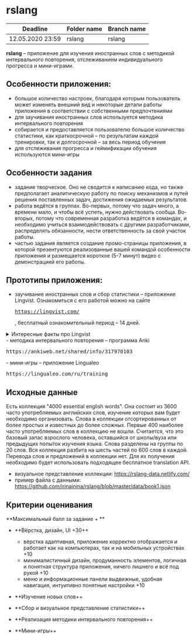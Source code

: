 # rslang

| Deadline         | Folder name | Branch name |
| ---------------- | ----------- | ----------- |
| 12.05.2020 23:59 | rslang    | rslang    |

**rslang** – приложение для изучения иностранных слов с методикой интервального повторения, отслеживанием индивидуального прогресса и мини-играми.

## Особенности приложения:

- большое количество настроек, благодаря которым пользователь может изменять внешний вид и некоторые детали работы приложения в соответствии с собственными предпочтениями
- для заучивания иностранных слов используется методика интервального повторения
- собирается и предоставляется пользователю большое количество статистики, как краткосрочной – по результатам каждой тренировки, так и долгосрочной – за весь период обучения
- для отслеживания прогресса и геймификации обучения используются мини-игры

## Особенности задания

- задание творческое. Оно не сводится к написанию кода, но также предполагает аналитическую работу по поиску механизмов и путей решения поставленных задач, достижения ожидаемых результатов. 
- работа ведётся в группах. Во-первых, потому что задач много, а времени мало, и чтобы всё успеть, нужно действовать сообща. Во-вторых, потому что современная разработка ведётся в командах, и необходимо учиться взаимодействовать с другими разработчиками, распределять обязанности, нести ответственность за свой участок работы.
-  частью задания является создание промо-страницы приложения, в которой презентуются реализованные вашей командой особенности приложения и размещается короткое (5-7 минут) видео с демонстрацией его работы.

## Прототипы приложения:

- заучивание иностранных слов и сбор статистики – приложение  Lingvist. Ознакомиться с его работой можно на сайте <pre>https://lingvist.com/</pre>, бесплатный ознакомительный период – 14 дней.
<details><summary>Интересные факты про Lingvist</summary>

<p>История появления приложения Lingvist довольно занимательная.</p>
<p>Все началось с того, что доктор физических наук Майт Мюнтель перевёлся в Европейский центр ядерных исследований (CERN) и оказался во франкоязычном коллективе. Срочно понадобилось знание языка, и он придумал и создал для себя программу, которая выполняла бы роль персонального репетитора. За два месяца он достиг своей цели. Но на этом история созданного им приложения не заканчивается.</p>
<p>Lingvist был назван лучшим стартапом 2014 года, получил премию в 1 млн евро от инвестиционного фонда ЕС. Считается, что приложение позволяет значительно ускорить изучение языка благодаря тому, что постоянно отслеживает прогресс и не заставляет учить уже известные пользователю слова. Сейчас это большой сложный высоконагруженный и популярный проект с многомиллионными инвестициями. А началось всё с небольшого приложения, которое создал обычный человек, даже не программист, чтобы решить возникшую перед ним проблему.</p>
</details>
- методика интервального повторения – программа Anki <pre>https://ankiweb.net/shared/info/317970103</pre>
- мини-игры – приложение Lingualeo <pre>https://lingualeo.com/ru/training</pre>

## Исходные данные
Есть коллекция "4000 essential english words". Она состоит из 3600 часто употребляемых английских слов, изучение которых вам будет необходимо организовать. Слова в коллекции отсортированных от более простых и известных до более сложных. Первые 400 наиболее часто употребляемых слов в коллекцию не вошли. Считается, что это базовый запас взрослого человека, оставшийся от школы/вуза или предыдущих попыток изучения языка.  Слова разделены на группы по 20 слов. Вся коллекция разбита на шесть частей по 600 слов в каждой. Перевода слов и предложений в коллекции нет. Для их получения необходимо будет использовать подходящее бесплатное translation API. 
- визуальное представление коллекции: https://rslang-data.netlify.com/
- пример файла с данными: https://github.com/irinainina/rslang/blob/master/data/book1.json

## Критерии оценивания
**Максимальный балл за задание + **

- **Вёрстка, дизайн, UI +30++
  - вёрстка адаптивная, приложение корректно отображается и работает как на компьютерах, так и на мобильных устройствах +10
  - минималистичный дизайн, продуманность элементов, логичная и понятная структура приложения, ничего лишнего и всё под рукой +10
  - меню и информационные панели выдвижные, удобная  навигация, интуитивно понятные настройки +10

- **Изучение новых слов++
- **Сбор и визуальное представление статистики++
- **Реализация методики интервального повторения++
- **Мини-игры++
 
